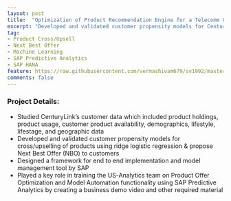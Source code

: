 ```yaml
---
layout: post
title:  "Optimization of Product Recommendation Engine for a Telecomm Company"
excerpt: "Developed and validated customer propensity models for CenturyLink’s products. This was instrumental in the success of CenturyLink’s Real-Time Next Best Offer capability using SAP PA"
tag:
- Product Cross/Upsell
- Next Best Offer
- Machine Learning
- SAP Predictive Analytics
- SAP HANA
feature: https://raw.githubusercontent.com/vermashivam679/sv1992/master/assets/img/NBO.png
comments: false
---
```


### Project Details:  
- Studied CenturyLink’s customer data which included product holdings, product usage, customer product availability, demographics, lifestyle, lifestage, and geographic data
- Developed and validated customer propensity models for cross/upselling of products using ridge logistic regression & propose Next Best Offer (NBO) to customers
- Designed a framework for end to end implementation and model management tool by SAP
- Played a key role in training the US-Analytics team on Product Offer Optimization and Model Automation functionality using SAP Predictive Analytics by creating a business demo video and other required material





